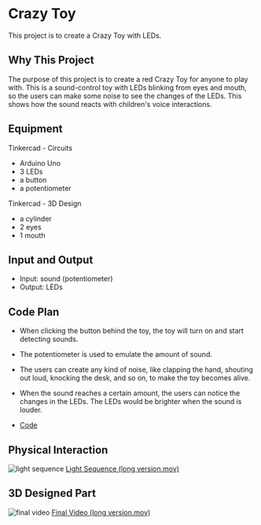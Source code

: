 # Crazy Toy

  This project is to create a Crazy Toy with LEDs. 


## Why This Project
  The purpose of this project is to create a red Crazy Toy for anyone to play with. 
  This is a sound-control toy with LEDs blinking from eyes and mouth, so the users can make some noise to see the changes of the LEDs. This shows how the sound reacts with children's voice interactions. 


## Equipment
Tinkercad - Circuits
 * Arduino Uno
 * 3 LEDs
 * a button
 * a potentiometer
 
Tinkercad - 3D Design
 * a cylinder
 * 2 eyes
 * 1 mouth
 

## Input and Output
* Input: sound (potentiometer)
* Output: LEDs


## Code Plan
* When clicking the button behind the toy, the toy will turn on and start detecting sounds. 

* The potentiometer is used to emulate the amount of sound. 

* The users can create any kind of noise, like clapping the hand, shouting out loud, knocking the desk, and so on, to make the toy becomes alive. 

* When the sound reaches a certain amount, the users can notice the changes in the LEDs. The LEDs would be brighter when the sound is louder. 

* [Code](/hw/Project2/project2.ino)


## Physical Interaction
![light sequence](/hw/Project1/videos/lightsequence.gif)
[Light Sequence (long version.mov)](/hw/Project1/videos/lightsequence.MOV)


## 3D Designed Part
![final video](/hw/Project1/videos/finalvideo.gif)
[Final Video (long version.mov)](/hw/Project1/videos/finalvideo.MOV)
  

